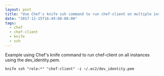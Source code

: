 ```yaml
---
layout: post
title: "Use Chef's knife ssh command to run chef-client on multiple instances"
date: "2017-12-15T16:49:08-08:00"
tags: 
  - chef
  - chef-client
  - knife 
  - ssh 
---
```

Example using Chef's knife command to run chef-client on all instances using the dev_identity.pem. 
```
knife ssh "role:*" "chef-client" -i ~/.ec2/dev_identity.pem
```

